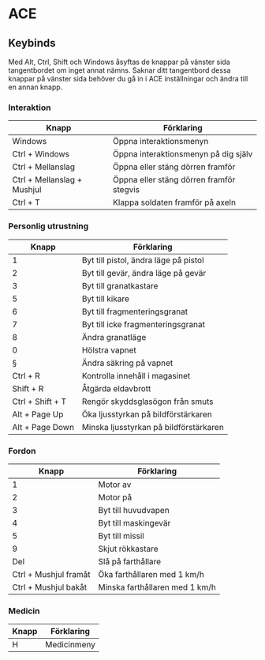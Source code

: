 # ACE

## Keybinds

Med Alt, Ctrl, Shift och Windows åsyftas de knappar på vänster sida tangentbordet om inget annat nämns.
Saknar ditt tangentbord dessa knappar på vänster sida behöver du gå in i ACE inställningar och ändra till en annan knapp.

### Interaktion

Knapp | Förklaring
--- | ---
Windows | Öppna interaktionsmenyn
Ctrl + Windows | Öppna interaktionsmenyn på dig själv
Ctrl + Mellanslag | Öppna eller stäng dörren framför
Ctrl + Mellanslag + Mushjul | Öppna eller stäng dörren framför stegvis
Ctrl + T | Klappa soldaten framför på axeln

### Personlig utrustning

Knapp | Förklaring
--- | ---
1 | Byt till pistol, ändra läge på pistol
2 | Byt till gevär, ändra läge på gevär
3 | Byt till granatkastare
5 | Byt till kikare
6 | Byt till fragmenteringsgranat
7 | Byt till icke fragmenteringsgranat
8 | Ändra granatläge
0 | Hölstra vapnet
§ | Ändra säkring på vapnet
Ctrl + R | Kontrolla innehåll i magasinet
Shift + R | Åtgärda eldavbrott
Ctrl + Shift + T | Rengör skyddsglasögon från smuts
Alt + Page Up | Öka ljusstyrkan på bildförstärkaren
Alt + Page Down | Minska ljusstyrkan på bildförstärkaren

### Fordon

Knapp | Förklaring
--- | ---
1 | Motor av
2 | Motor på
3 | Byt till huvudvapen
4 | Byt till maskingevär
5 | Byt till missil
9 | Skjut rökkastare
Del | Slå på farthållare
Ctrl + Mushjul framåt | Öka farthållaren med 1 km/h
Ctrl + Mushjul bakåt | Minska farthållaren med 1 km/h


### Medicin

Knapp | Förklaring
--- | ---
H | Medicinmeny
